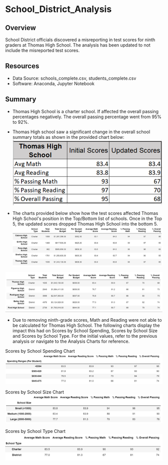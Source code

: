 # School_District_Analysis

## Overview
School District officials discovered a misreporting in test scores for ninth graders at Thomas High School.
The analysis has been updated to not include the misreported test scores.

## Resources
- Data Source: schools_complete.csv, students_complete.csv
- Software: Anaconda, Jupyter Notebook

## Summary

- Thomas High School is a charter school. If affected the overall passing percentages negatively. The overall passing percentage went from 95% to 92%.

- Thomas High school saw a significant change in the overall school summary totals as shown in the provided chart below:
![Summary_Comparison_Chart](https://github.com/arodriguez82/School_District_Analysis/blob/master/Analysis%20Charts/Summary_Comparison.png?raw=true)

- The charts provided below show how the test scores affected Thomas High School's position in the Top/Bottom list of schools. Once in the Top 5, the updated scores dropped Thomas High School into the bottom 5.
![Initial_Top_5_Chart](https://github.com/arodriguez82/School_District_Analysis/blob/master/Analysis%20Charts/Initial_Top_5.png?raw=true)


![Bottom_5_Schools_Chart](https://github.com/arodriguez82/School_District_Analysis/blob/master/Analysis%20Charts/Bottom_5_Schools.png?raw=true)

- Due to removing ninth-grade scores, Math and Reading were not able to be calculated for Thomas High School. The following charts display the impact this had on Scores by School Spending, Scores by School Size and Scores by School Type. For the initial values, refer to the previous analysis or navigate to the Analysis Charts for reference.

Scores by School Spending Chart
![Updated_Summary_by_Spending_Chart](https://github.com/arodriguez82/School_District_Analysis/blob/master/Analysis%20Charts/Initial_Summary_by_spending.png?raw=true)

Scores by School Size Chart
![Updated_Summary_school_size_Chart](https://github.com/arodriguez82/School_District_Analysis/blob/master/Analysis%20Charts/Updated_Summary_by_size.png?raw=true)

Scores by School Type Chart
![Updated_Summary_School_Type_Chart](https://github.com/arodriguez82/School_District_Analysis/blob/master/Analysis%20Charts/Updated_Summary_by_district.png?raw=true)
